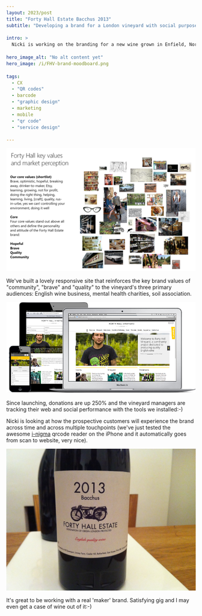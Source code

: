 ```yaml
---
layout: 2023/post
title: "Forty Hall Estate Bacchus 2013"
subtitle: "Developing a brand for a London vineyard with social purpose"

intro: >
  Nicki is working on the branding for a new wine grown in Enfield, North London (yes, really). You'll have to wait a few years to get some in your glass, but the service design is making headway.

hero_image_alt: "No alt content yet"
hero_image: /i/FHV-brand-moodboard.png

tags:
  - CX
  - "QR codes"
  - barcode
  - "graphic design"
  - marketing
  - mobile
  - "qr code"
  - "service design"

---
```

![Brand development workshop stimulus - moodboard](/i/FHV-brand-moodboard.png)

We've built a lovely responsive site that reinforces the key brand values of "community", "brave" and "quality" to the vineyard's three primary audiences: English wine business, mental health charities, soil association.

![https://www.fortyhallvineyard.com website adapting to device form factors](/i/FHV_responsive_design.png)

Since launching, donations are up 250% and the vineyard managers are tracking their web and social performance with the tools we installed:-)

Nicki is looking at how the prospective customers will experience the brand across time and across multiple touchpoints (we've just tested the awesome <a href="http://www.i-nigma.com/i-nigmahp.html">i-nigma</a> qrcode reader on the iPhone and it automatically goes from scan to website, very nice).

![The first harvest, FHV 2013 vintage.](/i/bacchus_B.jpg)

It's great to be working with a real 'maker' brand. Satisfying gig and I may even get a case of wine out of it:-)
